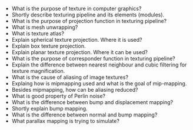 
* What is the purpose of texture in computer graphics?
* Shortly describe texturing pipeline and its elements (modules).
* What is the purpose of projection function in texturing pipeline?
* What is mesh unwrapping?
* What is texture atlas?
* Explain spherical texture projection. Where it is used?
* Explain box texture projection.
* Explain planar texture projection. Where it can be used?
* What is the purpose of corresponder function in texturing pipeline?
* Explain the difference between nearest neighbour and cubic filtering for texture magnification.
* What is the cause of aliasing of image textures?
* Explaing how is mipmapping used and what is the goal of mip-mapping.
* Besides mipmapping, how can be aliasing reduced?
* What is good property of Perlin noise?
* What is the difference between bump and displacement mapping?
* Shortly explain bump mapping.
* What is the difference between normal and bump mapping?
* What parallax mapping is trying to simulate?